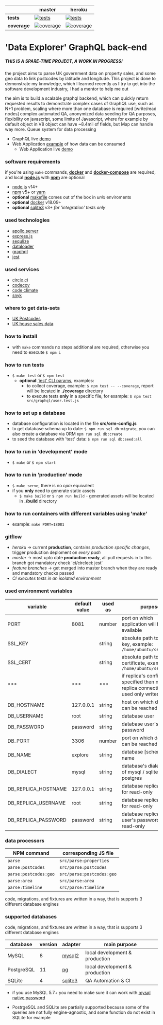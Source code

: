 [ci.tests-master-badge]: https://circleci.com/gh/anna-liepina/explore-sa-node/tree/master.svg?style=svg
[ci.tests-master]: https://circleci.com/gh/anna-liepina/explore-sa-node/tree/master
[ci.coverage-master-badge]: https://codecov.io/gh/anna-liepina/explore-sa-node/branch/master/graph/badge.svg
[ci.coverage-master]: https://codecov.io/gh/anna-liepina/explore-sa-node/branch/master

[ci.tests-heroku-badge]: https://circleci.com/gh/anna-liepina/explore-sa-node/tree/heroku.svg?style=svg
[ci.tests-heroku]: https://circleci.com/gh/anna-liepina/explore-sa-node/tree/heroku
[ci.coverage-heroku-badge]: https://codecov.io/gh/anna-liepina/explore-sa-node/branch/heroku/graph/badge.svg
[ci.coverage-heroku]: https://codecov.io/gh/anna-liepina/explore-sa-node/branch/heroku

|               | master                                                        | heroku
| ---           | ---                                                           | ---
| __tests__     | [![tests][ci.tests-master-badge]][ci.tests-master]            | [![tests][ci.tests-heroku-badge]][ci.tests-heroku]
| __coverage__  | [![coverage][ci.coverage-master-badge]][ci.coverage-master]   | [![coverage][ci.coverage-heroku-badge]][ci.coverage-heroku]

# 'Data Explorer' GraphQL back-end

##### THIS IS A SPARE-TIME PROJECT, A WORK IN PROGRESS!
the project aims to parse UK government data on property sales, and some geo data to link postcodes by latitude and longitude.
This project is done to demonstrate my knowledge, which I learned recently as I try to get into the software development industry, I had a mentor to help me out

the aim is to build a scalable graphql backend, which can quickly return requested results
to demonstrate complex cases of GraphQL use, such as N+1 problem, scaling where more than one database is required [write/read nodes]
complex automated QA, anonymized data seeding for QA purposes, flexibility on javascript, some limits of Javascript, where for example by default object in V8 object can have ~8.4mil of fields, but Map can handle way more. Queue system for data processing

* GraphQL live [demo](https://api.data-explorer.co.uk/graphql)
* Web Application [example](https://github.com/anna-liepina/explore-cwa-react) of how data can be consumed
  * Web Application live [demo](https://www.data-explorer.co.uk) 

### software requirements

if you're using `make` commands, __[docker](https://docs.docker.com/install/)__ and __[docker-compose](https://docs.docker.com/compose/install/)__ are required, and local __[node.js](https://nodejs.org/)__ with __[npm](https://www.npmjs.com/)__ are optional
* [node.js](https://nodejs.org/) v14+
* [npm](https://www.npmjs.com/) v5+ or [yarn](https://yarnpkg.com/)
* __optional__ [makefile](https://en.wikipedia.org/wiki/Makefile) comes out of the box in *unix* enviroments
* __optional__ [docker](https://www.docker.com/) v18.09+
* __optional__ [sqlite3](https://www.sqlite.org/index.html) v3+ *for 'integration' tests only*

### used technologies

* [apollo server](https://www.apollographql.com/docs/apollo-server/)
* [express.js](https://expressjs.com/)
* [sequlize](http://docs.sequelizejs.com/)
* [dataloader](https://github.com/graphql/dataloader)
* [graphql](https://graphql.org/)
* [jest](https://facebook.github.io/jest/)

### used services

* [circle ci](https://circleci.com/dashboard)
* [codecov](https://codecov.io/)
* [code climate](https://codeclimate.com/)
* [snyk](https://snyk.io/)

### where to get data-sets
 * [UK Postcodes](https://www.getthedata.com/open-postcode-geo)
 * [UK house sales data](https://www.gov.uk/government/statistical-data-sets/price-paid-data-downloads)

### how to install

* with `make` commands no steps additional are required, otherwise you need to execute `$ npm i`

### how to run tests

* `$ make test` or `$ npm test`
  * __optional__ [ 'jest' CLI params](https://facebook.github.io/jest/docs/en/cli.html), examples:
    * to collect coverage, example: `$ npm test -- --coverage`, report will be located in __./coverage__ directory
    * to execute tests __only__ in a specific file, for example: `$ npm test src/graphql/user.test.js`

### how to set up a database

* database configuration is located in the file __src/orm-config.js__
* to get database schema up to date: `$ npm run sql db:migrate`, you can also create a database via ORM `npm run sql db:create`
* to seed the database with 'test' data: `$ npm run sql db:seed:all`

### how to run in 'development' mode

* `$ make` or `$ npm start`

### how to run in 'production' mode

* `$ make serve`, there is no *npm* equivalent
* if you __only__ need to generate static assets
  * `$ make build` or `$ npm run build` - generated assets will be located in __./build__ directory

### how to run containers with different variables using 'make'

* example: `make PORT=18081`

### gitflow

* *heroku* -> current __production__, contains *production specific changes*, trigger production deploment on *every push*
* *master* -> most upto date __production ready__, all pull requests in to this branch got mandatory check 'ci/circleci: jest'
* *feature branches* -> get merged into master branch when they are ready and mandatory checks passed
* *CI executes tests in an isolated environment*

### used environment variables

| variable            | default value | used as   | purpose
| ---                 | ---           | ---       | ---
| PORT                | 8081          | number    | port on which application will be made available
| SSL_KEY             |               | string    | absolute path to the SSL key, example: `/home/ubuntu/server.key`
| SSL_CERT            |               | string    | absolute path to the SSL certificate, example: `/home/ubuntu/server.key`
| ***                 | ***           | ***       | if replica's config specified then non-replica connections are used only writes
| DB_HOSTNAME         | 127.0.0.1     | string    | host on which database can be reached
| DB_USERNAME         | root          | string    | database user
| DB_PASSWORD         | password      | string    | database user's password
| DB_PORT             | 3306          | number    | port on which database can be reached
| DB_NAME             | explore       | string    | database [schema] name
| DB_DIALECT          | mysql         | string    | database's dialect: one of mysql / sqlite / postgres
| DB_REPLICA_HOSTNAME | 127.0.0.1     | string    | database replica's host for read-only
| DB_REPLICA_USERNAME | root          | string    | database replica's user for read-only
| DB_REPLICA_PASSWORD | password      | string    | database replica's user's password for read-only


### data processors

| NPM command            | corresponding JS file
| ---                    | ---
| `parse`                | `src/parse:properties`
| `parse:postcodes`      | `src/parse:postcodes`
| `parse:postcodes:geo`  | `src/parse:postcodes:geo`
| `parse:area`           | `src/parse:area`
| `parse:timeline`       | `src/parse:timeline`


code, migrations, and fixtures are written in a way, that is supports 3 different database engines
### supported databases

code, migrations, and fixtures are written in a way, that is supports 3 different database engines

| database      | version   | adapter                                           | main purpose
| ---           | ---       | ---                                               | ---
| MySQL         | 8         | [mysql2](https://www.npmjs.com/package/mysql2)    | local development & production
| PostgreSQL    | 11        | [pg](https://www.npmjs.com/package/pg)            | local development & production
| SQLite        | 4         | [sqlite3](https://www.npmjs.com/package/sqlite3)  | QA Automation & CI

* if you use MySQL 5.7+ you need to make sure it can work with [mysql native password](https://medium.com/@crmcmullen/how-to-run-mysql-8-0-with-native-password-authentication-502de5bac661)

* PostrgeSQL and SQLite are partially supported because some of the queries are not fully engine-agnostic, and some function do not exist in SQLite for example
